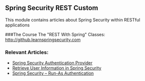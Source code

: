 ## Spring Security REST Custom

This module contains articles about Spring Security within RESTful applications

###The Course
The "REST With Spring" Classes: http://github.learnspringsecurity.com

### Relevant Articles: 
- [Spring Security Authentication Provider](http://www.baeldung.com/spring-security-authentication-provider)
- [Retrieve User Information in Spring Security](http://www.baeldung.com/get-user-in-spring-security)
- [Spring Security – Run-As Authentication](https://www.baeldung.com/spring-security-run-as-auth)
